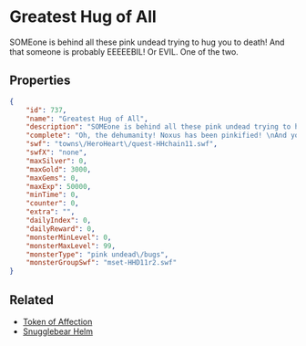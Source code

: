 # Greatest Hug of All

SOMEone is behind all these pink undead trying to hug you to death! And that someone is probably EEEEEBIL! Or EVIL. One of the two.

## Properties

```json
{
    "id": 737,
    "name": "Greatest Hug of All",
    "description": "SOMEone is behind all these pink undead trying to hug you to death! And that someone is probably EEEEEBIL! Or EVIL. One of the two.",
    "complete": "Oh, the dehumanity! Noxus has been pinkified! \nAnd you don't want to know how Twig will contain his magic. Twig has his own secrets. Vewwy vewwy SECWET secwets!",
    "swf": "towns\/HeroHeart\/quest-HHchain11.swf",
    "swfX": "none",
    "maxSilver": 0,
    "maxGold": 3000,
    "maxGems": 0,
    "maxExp": 50000,
    "minTime": 0,
    "counter": 0,
    "extra": "",
    "dailyIndex": 0,
    "dailyReward": 0,
    "monsterMinLevel": 0,
    "monsterMaxLevel": 99,
    "monsterType": "pink undead\/bugs",
    "monsterGroupSwf": "mset-HHD11r2.swf"
}
```

## Related

- [Token of Affection](../items/707-token-of-affection.md)
- [Snugglebear Helm](../items/723-snugglebear-helm.md)


